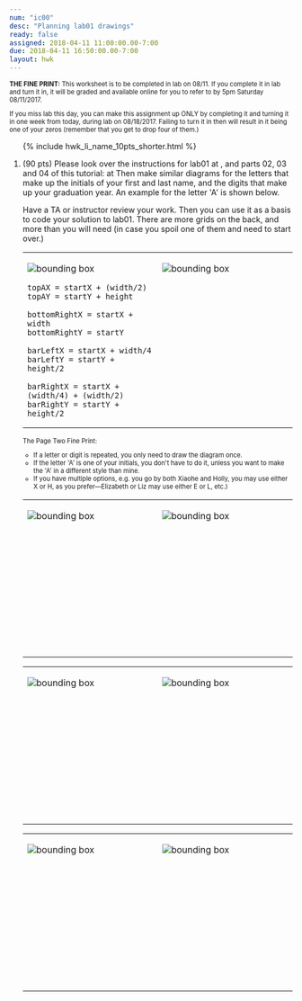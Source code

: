 ```yaml
---
num: "ic00"
desc: "Planning lab01 drawings"
ready: false
assigned: 2018-04-11 11:00:00.00-7:00
due: 2018-04-11 16:50:00.00-7:00
layout: hwk
---
```


<div style="font-size:80%">
<b>THE FINE PRINT:</b> This worksheet is to be completed in lab on 08/11.   If you complete
it in lab and turn it in, it will be graded and available online for you to
refer to by 5pm Saturday 08/11/2017.

If you miss lab this day, you can make this assignment up ONLY by completing
it and turning it in one week from today, during lab on 08/18/2017.
Failing to turn it in then will result in it being one of your zeros
(remember that you get to drop four of them.)
</div>

<ol>

{% include hwk_li_name_10pts_shorter.html %}

<li markdown="1"> (90 pts) Please look over the instructions for lab01 at <http://ucsb-cs8-m17.github.io/lab/lab01>, and parts 02, 03 and 04 of this tutorial:
at <https://ucsb-cs8.github.io/tutorials/turtle_letters/> Then make similar diagrams for the letters that make up the initials
of your first and last name, and the digits that make up your graduation year.
An example for the letter 'A' is shown below.

Have a TA or instructor review your work.  Then you can use it as a basis to code your solution to lab01.   There are more grids on the back, and more than you will need (in case you spoil one of them and need to start over.)



<style>
table.turtle * td { vertical-align: top; }
</style>

<table class="turtle">
<tr>
<td markdown="1">

![bounding box](abb_150.png)

```
topAX = startX + (width/2)
topAY = startY + height

bottomRightX = startX + width
bottomRightY = startY
    
barLeftX = startX + width/4
barLeftY = startY + height/2

barRightX = startX + (width/4) + (width/2)
barRightY = startY + height/2
```

</td>
<td markdown="1" style="width:50%">

![bounding box](bb_150.png)

</td>
</tr>
</table>


<div class="pagebreak">
</div>

<div style="font-size:80%" markdown="1">
The Page Two Fine Print:

* If a letter or digit is repeated, you only need to draw the diagram once.
* If the letter 'A' is one of your initials, you don't have to do it, unless you want to make the 'A' in a different style than mine.
* If you have multiple options, e.g. you go by both Xiaohe and Holly,
you may use either X or H, as you prefer&mdash;Elizabeth or Liz may
use either E or L, etc.)

</div>


<table class="turtle">
<tr>

<td markdown="1" style="width:300px; height:280px;">

![bounding box](bb_150.png)

</td>

<td markdown="1" style="width:300px; height:280px;">

![bounding box](bb_150.png)

</td>
</tr>
</table>

<table class="turtle">
<tr>

<td markdown="1" style="width:300px; height:280px;">

![bounding box](bb_150.png)

</td>

<td markdown="1" style="width:300px; height:280px;">

![bounding box](bb_150.png)

</td>
</tr>
</table>

<table class="turtle">
<tr>

<td markdown="1" style="width:300px; height:280px;">

![bounding box](bb_150.png)

</td>

<td markdown="1" style="width:300px; height:280px;">

![bounding box](bb_150.png)

</td>
</tr>
</table>




</li>


</ol>
